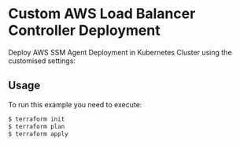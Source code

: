 # Custom AWS Load Balancer Controller Deployment

Deploy AWS SSM Agent Deployment in Kubernetes Cluster using the customised settings:


## Usage

To run this example you need to execute:

```bash
$ terraform init
$ terraform plan
$ terraform apply
```
